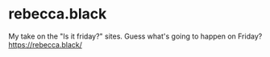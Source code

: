 # rebecca.black

My take on the "Is it friday?" sites. Guess what's going to happen on Friday?  
https://rebecca.black/
